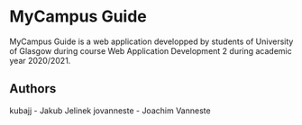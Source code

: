 # MyCampus Guide
MyCampus Guide is a web application developped by students of University of Glasgow during course Web Application Development 2 during academic year 2020/2021.

## Authors
kubajj - Jakub Jelinek
jovanneste - Joachim Vanneste